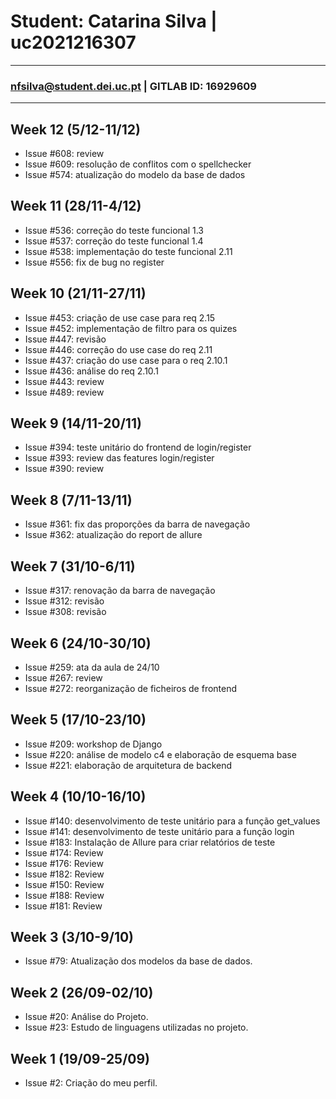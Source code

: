 # Student: Catarina Silva | uc2021216307

---

### nfsilva@student.dei.uc.pt | GITLAB ID: 16929609

---

## Week 12 (5/12-11/12)
- Issue #608: review
- Issue #609: resolução de conflitos com o spellchecker
- Issue #574: atualização do modelo da base de dados

## Week 11 (28/11-4/12)
- Issue #536: correção do teste funcional 1.3
- Issue #537: correção do teste funcional 1.4
- Issue #538: implementação do teste funcional 2.11
- Issue #556: fix de bug no register

## Week 10 (21/11-27/11)
- Issue #453: criação de use case para req 2.15
- Issue #452: implementação de filtro para os quizes
- Issue #447: revisão
- Issue #446: correção do use case do req 2.11
- Issue #437: criação do use case para o req 2.10.1
- Issue #436: análise do req 2.10.1
- Issue #443: review
- Issue #489: review



## Week 9 (14/11-20/11)
- Issue #394: teste unitário do frontend de login/register
- Issue #393: review das features login/register
- Issue #390: review

## Week 8 (7/11-13/11)
- Issue #361: fix das proporções da barra de navegação
- Issue #362: atualização do report de allure


## Week 7 (31/10-6/11)
- Issue #317: renovação da barra de navegação
- Issue #312: revisão
- Issue #308: revisão


## Week 6 (24/10-30/10)
- Issue #259: ata da aula de 24/10
- Issue #267: review
- Issue #272: reorganização de ficheiros de frontend


## Week 5 (17/10-23/10)
- Issue #209: workshop de Django
- Issue #220: análise de modelo c4 e elaboração de esquema base
- Issue #221: elaboração de arquitetura de backend


## Week 4 (10/10-16/10)
- Issue #140: desenvolvimento de teste unitário para a função get_values
- Issue #141: desenvolvimento de teste unitário para a função login
- Issue #183: Instalação de Allure para criar relatórios de teste
- Issue #174: Review
- Issue #176: Review
- Issue #182: Review
- Issue #150: Review
- Issue #188: Review
- Issue #181: Review


## Week 3 (3/10-9/10)

- Issue #79: Atualização dos modelos da base de dados.


## Week 2 (26/09-02/10)

- Issue #20: Análise do Projeto.
- Issue #23: Estudo de linguagens utilizadas no projeto.


## Week 1 (19/09-25/09)

- Issue #2: Criação do meu perfil.








